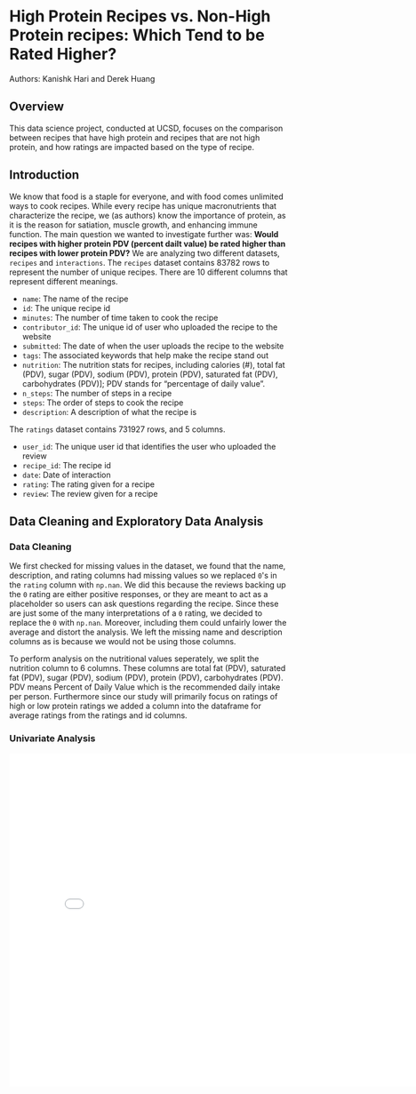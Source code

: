# High Protein Recipes vs. Non-High Protein recipes: Which Tend to be Rated Higher?
Authors: Kanishk Hari and Derek Huang
## Overview
This data science project, conducted at UCSD, focuses on the comparison between recipes that have high protein and recipes that are not high protein, and how ratings are impacted based on the type of recipe. 
## Introduction
We know that food is a staple for everyone, and with food comes unlimited ways to cook recipes. While every recipe has unique macronutrients that characterize the recipe, we (as authors) know the importance of protein, as it is the reason for satiation, muscle growth, and enhancing immune function. The main question we wanted to investigate further was: **Would recipes with higher protein PDV (percent dailt value) be rated higher than recipes with lower protein PDV?** We are analyzing two different datasets, `recipes` and `interactions`. 
The `recipes` dataset contains 83782 rows to represent the number of unique recipes. There are 10 different columns that represent different meanings.
- `name`: The name of the recipe
- `id`: The unique recipe id
- `minutes`: The number of time taken to cook the recipe
- `contributor_id`: The unique id of user who uploaded the recipe to the website
- `submitted`: The date of when the user uploads the recipe to the website
- `tags`: The associated keywords that help make the recipe stand out
- `nutrition`: The nutrition stats for recipes, including calories (#), total fat (PDV), sugar (PDV), sodium (PDV), protein (PDV), saturated fat (PDV), carbohydrates (PDV)]; PDV stands for “percentage of daily value”.
- `n_steps`: The number of steps in a recipe
- `steps`: The order of steps to cook the recipe
- `description`: A description of what the recipe is

The `ratings` dataset contains 731927 rows, and 5 columns. 
- `user_id`: The unique user id that identifies the user who uploaded the review
- `recipe_id`: The recipe id 
- `date`: Date of interaction
- `rating`: The rating given for a recipe
- `review`: The review given for a recipe

## Data Cleaning and Exploratory Data Analysis
### Data Cleaning
We first checked for missing values in the dataset, we found that the name, description, and rating columns had missing values so we replaced `0`'s in the `rating` column with `np.nan`. We did this because the reviews backing up the `0` rating are either positive responses, or they are meant to act as a placeholder so users can ask questions regarding the recipe. Since these are just some of the many interpretations of a `0` rating, we decided to replace the `0` with `np.nan`. Moreover, including them could unfairly lower the average and distort the analysis. We left the missing name and description columns as is because we would not be using those columns.

To perform analysis on the nutritional values seperately, we split the nutrition column to 6 columns. These columns are total fat (PDV), saturated fat (PDV), sugar (PDV), sodium (PDV), protein (PDV), carbohydrates (PDV). PDV means Percent of Daily Value which is the recommended daily intake per person. Furthermore since our study will primarily focus on ratings of high or low protein ratings we added a column into the dataframe for average ratings from the ratings and id columns.


### Univariate Analysis
<iframe
  src="assets/univariate-protein.html"
  width="800"
  height="600"
  frameborder="0"></iframe>
